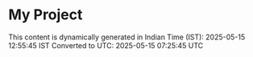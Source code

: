 # My Project

This content is dynamically generated in Indian Time (IST): 2025-05-15 12:55:45 IST
Converted to UTC: 2025-05-15 07:25:45 UTC
